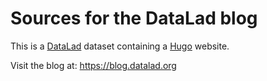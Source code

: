 # Sources for the DataLad blog

This is a [DataLad](https://www.datalad.org) dataset containing a
[Hugo](https://gohugo.io) website.

Visit the blog at: https://blog.datalad.org
